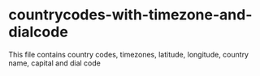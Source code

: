 # countrycodes-with-timezone-and-dialcode
This file contains country codes, timezones, latitude, longitude, country name, capital and dial code
